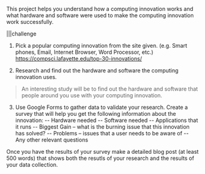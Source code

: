 This project helps you understand how a computing innovation works and what  hardware and software were used to make the computing innovation work successfully. 

|||challenge
1. Pick a popular computing innovation from the site given. (e.g. Smart phones, Email, Internet Browser, Word Processor, etc.) 
https://compsci.lafayette.edu/top-30-innovations/

1. Research and find out the hardware and software the computing innovation uses.
>An interesting study will be to find out the hardware and software that people around you use with your computing innovation.

3.  Use Google Forms to gather data to  validate your research. Create a survey that will help you get the following information about the innovation:
--	Hardware needed
--	Software needed 
--	Applications that it runs
--	Biggest Gain – what is the burning issue that this innovation has solved?
--	Problems – issues that a user needs to be aware of
--	Any other relevant questions

Once you have the results of your survey make a detailed blog post (at least 500 words) that shows both the resutls of your research and the results of your data collection.
